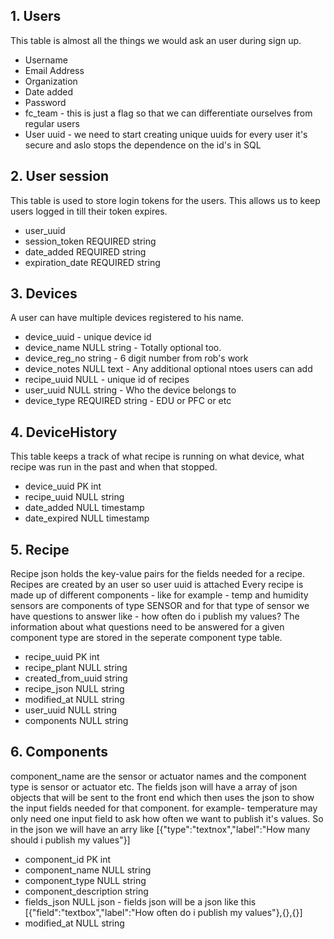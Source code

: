 ## 1. Users 

This table is almost all the things we would ask an user during sign up. 
  - Username
  - Email Address
  - Organization
  - Date added 
  - Password
  - fc_team - this is just a flag so that we can differentiate ourselves from regular users
  - User uuid - we need to start creating unique uuids for every user it's secure and aslo stops the dependence on the id's in SQL
  
 ## 2. User session
 
 This table is used to store login tokens for the users. This allows us to keep users logged in till their token expires. 
 
 - user_uuid 
 - session_token REQUIRED string
 - date_added REQUIRED string
 - expiration_date REQUIRED string
 
 ## 3. Devices
 
 A user can have multiple devices registered to his name. 
 
 - device_uuid  - unique device id
 - device_name NULL string - Totally optional too. 
 - device_reg_no string - 6 digit number from rob's work
 - device_notes NULL text - Any additional optional ntoes users can add 
 - recipe_uuid NULL - unique id of recipes
 - user_uuid NULL string -  Who the device belongs to
 - device_type REQUIRED string  - EDU or PFC or etc
 
  ## 4. DeviceHistory
 
 This table keeps a track of what recipe is running on what device, what recipe was run in the past and when that stopped. 
 
 - device_uuid PK int
 - recipe_uuid NULL string
 - date_added NULL timestamp
 - date_expired NULL timestamp
 
 ## 5. Recipe

 Recipe json holds the key-value pairs for the fields needed for a recipe. Recipes are created by an user so user uuid is attached 
 Every recipe is made up of different components - like for example - temp and humidity sensors are components of type SENSOR and for that type of sensor we have questions to answer like - how often do i publish my values? 
 The information about what questions need to be answered for a given component type are stored in the seperate component type table. 
 
 - recipe_uuid PK int
 - recipe_plant NULL string
 - created_from_uuid string
 - recipe_json NULL string
 - modified_at NULL string
 - user_uuid NULL string
 - components NULL string 

 
 ## 6. Components
 
 component_name are the sensor or actuator names and the component type is sensor or actuator etc. The fields json will have a array of json objects that will be sent to the front end which then uses the json to show the input fields needed for that component. for example- temperature may only need one input field to ask how often we want to publish it's values. So in the json we will have an arry like [{"type":"textnox","label":"How many should i publish my values"}]

- component_id PK int
- component_name NULL string
- component_type NULL string
- component_description string
- fields_json NULL json - fields json will be a json like this [{"field":"textbox","label":"How often do i publish my values"},{},{}]
- modified_at NULL string

 
